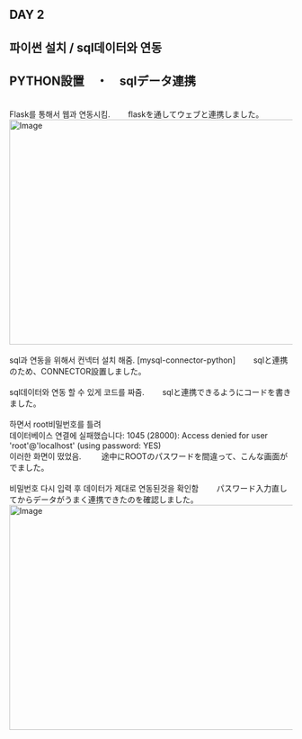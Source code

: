 ## DAY 2
## 파이썬 설치 / sql데이터와 연동
## PYTHON設置　・　sqlデータ連携

<br>
Flask를 통해서 웹과 연동시킴.　　
flaskを通してウェブと連携しました。

<br>
<img width="800" height="400" alt="Image" src="https://github.com/user-attachments/assets/3cc64efd-8bbb-4b9f-bace-12a73bd1b257" />
<br/>
<br/>
sql과 연동을 위해서 컨넥터 설치 해줌. [mysql-connector-python]　　
sqlと連携のため、CONNECTOR設置しました。

<br/>
<br/>
sql데이터와 연동 할 수 있게 코드를 짜줌.　　
sqlと連携できるようにコードを書きました。
<br/>
<br/>
하면서 root비밀번호를 틀려  <br>데이터베이스 연결에 실패했습니다: 1045 (28000): Access denied for user 'root'@'localhost' (using password: YES)<br>  이러한 화면이 떴었음. 　　
途中にROOTのパスワードを間違って、こんな画面がでました。
<br/>
<br/>
비밀번호 다시 입력 후 데이터가 제대로 연동된것을 확인함　　
パスワード入力直してからデータがうまく連携できたのを確認しました。
<br>
<img width="600" height="400" alt="Image" src="https://github.com/user-attachments/assets/f7d577d5-d326-417e-849b-0e2770827341" />

